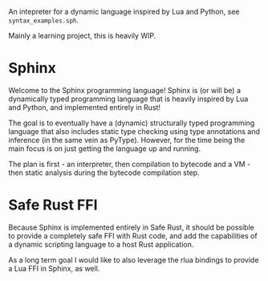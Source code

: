 An intepreter for a dynamic language inspired by Lua and Python, see ``syntax_examples.sph``.

Mainly a learning project, this is heavily WIP.

# Sphinx

Welcome to the Sphinx programming language! Sphinx is (or will be) a dynamically typed programming language that is heavily inspired by Lua and Python, and implemented entirely in Rust!

The goal is to eventually have a (dynamic) structurally typed programming language that also includes static type checking using type annotations and inference (in the same vein as PyType).
However, for the time being the main focus is on just getting the language up and running. 

The plan is first - an interpreter, then compilation to bytecode and a VM - then static analysis during the bytecode compilation step.

# Safe Rust FFI

Because Sphinx is implemented entirely in Safe Rust, it should be possible to provide a completely safe FFI with Rust code, and add the capabilities of a dynamic scripting language to a host Rust application.

As a long term goal I would like to also leverage the rlua bindings to provide a Lua FFI in Sphinx, as well.
